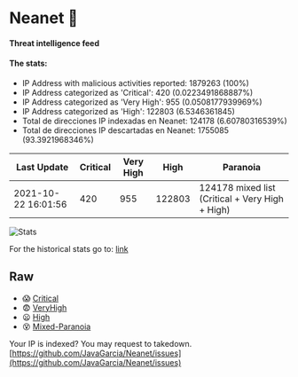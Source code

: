 # Neanet :hocho:
#### Threat intelligence feed
#### The stats:

- IP Address with malicious activities reported: 1879263 (100%)
- IP Address categorized as 'Critical':  420 (0.0223491868887%)
- IP Address categorized as 'Very High':  955 (0.0508177939969%)
- IP Address categorized as 'High':  122803 (6.5346361845)
- Total de direcciones IP indexadas en Neanet:  124178 (6.60780316539%)
- Total de direcciones IP descartadas en Neanet:  1755085 (93.3921968346%)

| Last Update | Critical | Very High | High | Paranoia |
| --- | --- | --- | --- | --- |
| 2021-10-22 16:01:56 | 420 | 955 | 122803 | 124178 mixed list (Critical + Very High + High)|

![Stats](https://docs.google.com/spreadsheets/d/e/2PACX-1vSnaNMIXVabIpDJjufMlzH7poXnshF3mgd8Is1g9ytUEzVsP5my4Trn8f-xkoLLQ38xpL3HtmUexLo6/pubchart?oid=501124687&format=image)

For the historical stats go to: [link](/stats.csv)
## Raw
- :scream: [Critical](https://raw.githubusercontent.com/JavaGarcia/Neanet/master/blacklists/neanet_critical.txt)
- :fearful: [VeryHigh](https://raw.githubusercontent.com/JavaGarcia/Neanet/master/blacklists/neanet_veryHigh.txtt)
- :frowning: [High](https://raw.githubusercontent.com/JavaGarcia/Neanet/master/blacklists/neanet_high.txt)
- :dizzy_face: [Mixed-Paranoia](https://raw.githubusercontent.com/JavaGarcia/Neanet/master/blacklists/neanet_all.txt)


Your IP is indexed? You may request to takedown. [https://github.com/JavaGarcia/Neanet/issues](https://github.com/JavaGarcia/Neanet/issues)















































































































































































































































































































































































































































































































































































































































































































































































































































































































































































































































































































































































































































































































































































































































































































































































































































































































































































































































































































































































































































































































































































































































































































































































































































































































































































































































































































































































































































































































































































































































































































































































































































































































































































































































































































































































































































































































































































































































































































































































































































































































































































































































































































































































































































































































































































































































































































































































































































































































































































































































































































































































































































































































































































































































































































































































































































































































































































































































































































































































































































































































































































































































































































































































































































































































































































































































































































































































































































































































































































































































































































































































































































































































































































































































































































































































































































































































































































































































































































































































































































































































































































































































































































































































































































































































































































































































































































































































































































































































































































































































































































































































































































































































































































































































































































































































































































































































































































































